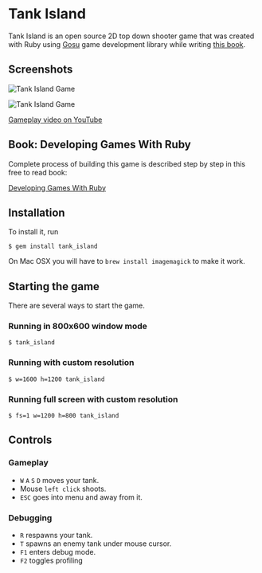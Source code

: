 # Tank Island

Tank Island is an open source 2D top down shooter game that was created with Ruby using
[Gosu](http://www.libgosu.org) game development library while writing
[this book](https://leanpub.com/developing-games-with-ruby/read).

## Screenshots

![Tank Island Game](https://dl.dropboxusercontent.com/u/176100/tank_island/screen1.png)

![Tank Island Game](https://dl.dropboxusercontent.com/u/176100/tank_island/screen2.png)

[Gameplay video on YouTube](https://www.youtube.com/watch?v=PpbnCUBrXXU)

## Book: Developing Games With Ruby

Complete process of building this game is described step by step in this free to read book:

[Developing Games With Ruby](https://leanpub.com/developing-games-with-ruby/read)

## Installation

To install it, run

    $ gem install tank_island

On Mac OSX you will have to `brew install imagemagick` to make it work.

## Starting the game

There are several ways to start the game.

### Running in 800x600 window mode

    $ tank_island

### Running with custom resolution

    $ w=1600 h=1200 tank_island

### Running full screen with custom resolution

    $ fs=1 w=1200 h=800 tank_island

## Controls

### Gameplay

- `W` `A` `S` `D` moves your tank.
- Mouse `left click` shoots.
- `ESC` goes into menu and away from it.

### Debugging

- `R` respawns your tank.
- `T` spawns an enemy tank under mouse cursor.
- `F1` enters debug mode.
- `F2` toggles profiling
